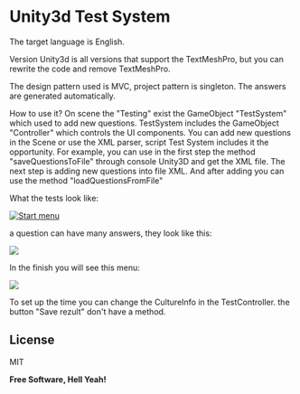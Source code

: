 # Unity3d Test System 

The target language is English.

Version Unity3d is all versions that support the TextMeshPro,
but you can rewrite the code and remove TextMeshPro.

The design pattern used is MVC, project pattern is singleton. The answers are generated automatically.

How to use it? On scene the "Testing" exist the GameObject "TestSystem" which used to add new questions.
TestSystem includes the GameObject "Controller" which controls the UI components.
You can add new questions in the Scene or use the XML parser, script Test System includes it the opportunity. For example, you can use in the first step the method "saveQuestionsToFile" through console Unity3D and get the XML file. The next step is adding new questions into file XML. And after adding you can use the method  "loadQuestionsFromFile"

What the tests look like:

[![Start menu](https://sun9-37.userapi.com/impg/yAgZlIeyjKx4KvQIqYR8yUvH0XOyzuuB2UaJ0w/q466t38JWAw.jpg?size=926x618&quality=95&sign=dcf273b1945955fd1e9bdfcd83b332a1&type=album "Start menu")](https://sun9-37.userapi.com/impg/yAgZlIeyjKx4KvQIqYR8yUvH0XOyzuuB2UaJ0w/q466t38JWAw.jpg?size=926x618&quality=95&sign=dcf273b1945955fd1e9bdfcd83b332a1&type=album "Start menu")

a question can have many answers, they look like this:

[![](https://sun9-82.userapi.com/impg/R-51gWgX3O1NsrO4OcZIG2vbGG8ujS6jxUpGfQ/PJNZCyOn6Gk.jpg?size=926x618&quality=95&sign=7a8087eedc692d6b914dae1a169e65dd&type=album)](https://sun9-82.userapi.com/impg/R-51gWgX3O1NsrO4OcZIG2vbGG8ujS6jxUpGfQ/PJNZCyOn6Gk.jpg?size=926x618&quality=95&sign=7a8087eedc692d6b914dae1a169e65dd&type=album)

In the finish you will see this menu:

[![](https://sun9-72.userapi.com/impg/1ij01MfrimZs3JDbvJQChsIDoigfrRUVstL_jQ/UY02gWKkmhE.jpg?size=948x640&quality=95&sign=75645d666b41fafdb6b7c8a5f39a1d3a&type=album)](https://sun9-72.userapi.com/impg/1ij01MfrimZs3JDbvJQChsIDoigfrRUVstL_jQ/UY02gWKkmhE.jpg?size=948x640&quality=95&sign=75645d666b41fafdb6b7c8a5f39a1d3a&type=album)

To set up the time you can change the CultureInfo in the TestController.
the button "Save rezult" don't have a method.


## License

MIT

**Free Software, Hell Yeah!**
